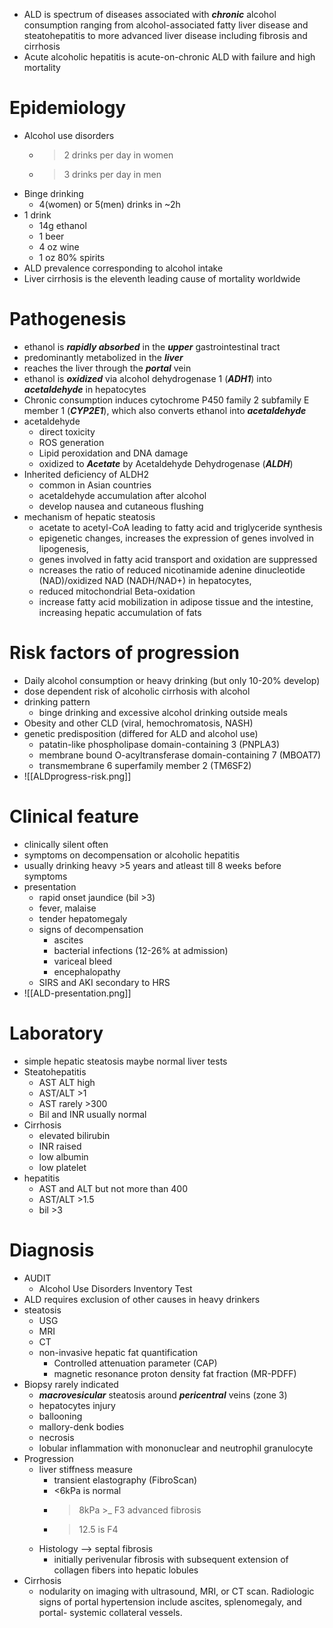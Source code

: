 * ALD is spectrum of diseases associated with ***chronic*** alcohol consumption ranging from alcohol-associated fatty liver disease and steatohepatitis to more advanced liver disease including fibrosis and cirrhosis
* Acute alcoholic hepatitis is acute-on-chronic ALD with failure and high mortality 
# Epidemiology 
* Alcohol use disorders 
	* >2 drinks per day in women 
	* >3 drinks per day in men 
* Binge drinking 
	* 4(women) or 5(men) drinks in ~2h
* 1 drink 
	* 14g ethanol 
	* 1 beer 
	* 4 oz wine 
	* 1 oz 80% spirits 
* ALD prevalence corresponding to alcohol intake 
* Liver cirrhosis is the eleventh leading cause of mortality worldwide
# Pathogenesis 
* ethanol is ***rapidly absorbed*** in the ***upper*** gastrointestinal tract 
* predominantly metabolized in the ***liver***
* reaches the liver through the ***portal*** vein 
* ethanol is ***oxidized*** via alcohol dehydrogenase 1 (***ADH1***) into ***acetaldehyde*** in hepatocytes
* Chronic consumption induces cytochrome P450 family 2 subfamily E member 1 (***CYP2E1***), which also converts ethanol into ***acetaldehyde***
* acetaldehyde 
	* direct toxicity 
	* ROS generation 
	* Lipid peroxidation and DNA damage 
	* oxidized to ***Acetate*** by Acetaldehyde Dehydrogenase (***ALDH***)
* Inherited deficiency of ALDH2
	* common in Asian countries
	* acetaldehyde accumulation after alcohol  
	* develop nausea and cutaneous flushing
* mechanism of hepatic steatosis 
	* acetate to acetyl-CoA leading to fatty acid and triglyceride synthesis 
	* epigenetic changes, increases the expression of genes involved in lipogenesis,
	* genes involved in fatty acid transport and oxidation are suppressed
	* ncreases the ratio of reduced nicotinamide adenine dinucleotide (NAD)/oxidized NAD (NADH/NAD+) in hepatocytes,
	* reduced mitochondrial Beta-oxidation 
	* increase fatty acid mobilization in adipose tissue and the intestine, increasing hepatic accumulation of fats 
# Risk factors of progression 
* Daily alcohol consumption or heavy drinking (but only 10-20% develop)
* dose dependent risk of alcoholic cirrhosis with alcohol 
* drinking pattern 
	* binge drinking and excessive alcohol drinking outside meals 
* Obesity and other CLD (viral, hemochromatosis, NASH)
* genetic predisposition (differed for ALD and alcohol use)
	* patatin-like phospholipase domain-containing 3 (PNPLA3)
	* membrane bound O-acyltransferase domain-containing 7 (MBOAT7)
	* transmembrane 6 superfamily member 2 (TM6SF2)
* ![[ALDprogress-risk.png]]
# Clinical feature 
* clinically silent often 
* symptoms on decompensation or alcoholic hepatitis 
* usually drinking heavy >5 years and atleast till 8 weeks before symptoms 
* presentation 
	* rapid onset jaundice (bil >3)
	* fever, malaise 
	* tender hepatomegaly 
	* signs of decompensation 
		* ascites 
		* bacterial infections (12-26% at admission)
		* variceal bleed 
		* encephalopathy 
	* SIRS and AKI secondary to HRS 
* ![[ALD-presentation.png]]
# Laboratory 
* simple hepatic steatosis maybe normal liver tests 
* Steatohepatitis 
	* AST ALT high 
	* AST/ALT >1
	* AST rarely >300 
	* Bil and INR usually normal 
* Cirrhosis 
	* elevated bilirubin 
	* INR raised 
	* low albumin 
	* low platelet 
* hepatitis 
	* AST and ALT but not more than 400 
	* AST/ALT >1.5 
	* bil >3 
# Diagnosis 
* AUDIT 
	* Alcohol Use Disorders Inventory Test 
* ALD requires exclusion of other causes in heavy drinkers 
* steatosis 
	* USG 
	* MRI 
	* CT 
	* non-invasive hepatic fat quantification 
		* Controlled attenuation parameter (CAP)
		* magnetic resonance proton density fat fraction (MR-PDFF)
* Biopsy rarely indicated 
	* ***macrovesicular*** steatosis around ***pericentral*** veins (zone 3)
	* hepatocytes injury 
	* ballooning 
	* mallory-denk bodies 
	* necrosis 
	* lobular inflammation with mononuclear and neutrophil granulocyte 
* Progression 
	* liver stiffness measure 
		* transient elastography (FibroScan)
		* <6kPa is normal 
		* >8kPa >_ F3 advanced fibrosis 
		* >12.5 is F4 
	* Histology --> septal fibrosis 
		* initially perivenular fibrosis with subsequent extension of collagen fibers into hepatic lobules
* Cirrhosis 
	* nodularity on imaging with ultrasound, MRI, or CT scan. Radiologic signs of portal hypertension include ascites, splenomegaly, and portal- systemic collateral vessels.